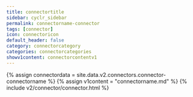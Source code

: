 ```yaml
---
title: connectortitle
sidebar: cyclr_sidebar
permalink: connectorname-connector
tags: [connector]
icon: connectoricon
default_header: false
category: connectorcategory
categories: connectorcategories
showv1content: connectorcontentv1
---
```

{% assign connectordata = site.data.v2.connectors.connector-connectorname %}
{% assign v1content = "connectorname.md" %}
{% include v2/connector/connector.html %}	